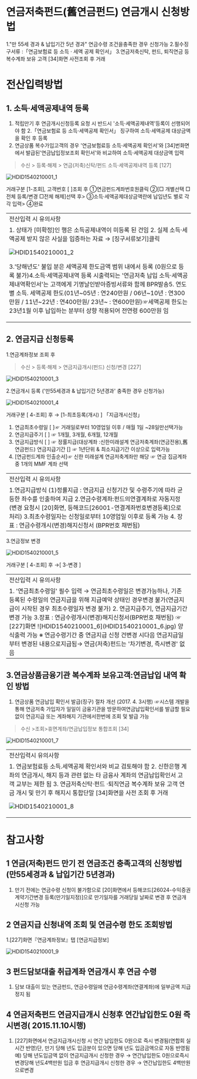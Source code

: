 # 연금저축펀드(舊연금펀드) 연금개시 신청방법
1."만 55세 경과 & 납입기간 5년 경과" 연금수령 조건을충족한 경우 신청가능
2.필수징구서류 :「연금보험료 등 소득 · 세액
공제 확인서」
3.연금저축신탁, 펀드, 퇴직연금 등 복수계좌 보유 고객 [34]화면 사전조회 후 거래
# 전산입력방법
## 1. 소득·세액공제내역 등록
1. 적립만기 후 연금개시신청등록 요청 시 반드시 '소득·세액공제내역'등록이 선행되어야 함
2.「연금보험료 등 소득·세액공제 확인서」
징구하여 소득·세액공제 대상금액을 확인 후 등록
3. 연금상품 복수가입고객의 경우 '연금보험료등 소득·세액공제 확인서'와 [34]번화면에서 발급된'연금납입정보조회 확인서'와 비교하여 소득·세액공제 대상금액 입력
> 수신 > 등록·해제 > 연금(저축)신탁/펀드 소득·세액공제내역 등록 [127]

![HDID1540210001_1](HDID1540210001_1.jpg)

거래구분 [1-조회], 고객번호 [ ]조회 후
①연금펀드계좌번호원클릭
②[□ 개별선택 □전체 등록/변경 □전체 해제]선택 후>
③소득·세액공제대상금액란에 납입년도 별로 각각 입력>
④완료

<table><tbody><tr>
<td>
전산입력 시 유의사항</td></tr><tr>
<td>1. 상태가 [미확정]인 행은 소득공제내역이 미등록 된 건임
2. 실제 소득·세액공제 받지 않은 사실을 입증하는 자료 → [징구서류보기]클릭

![HDID1540210001_2](HDID1540210001_2.jpg)

3.'당해년도' 불입 분은 세액공제 한도금액 범위 내에서 등록 (0원으로 등록 불가)4.소득·세액공제내역 등록 시출력되는 '연금저축 납입 소득·세액공제내역확인서'는 고객에게 기명날인받아증빙서류와 함께 BPR발송5. 연도별 소득. 세액공제 한도(01년~05년 : 연240만원 / 06년~10년 : 연300만원 / 11년~22년 : 연400만원/ 23년~ : 연600만원)☞세액공제 한도는23년1월 이후 납입하는 분부터 상향 적용되어 전연령 600만원 임</td></tr></tbody>
</table>


## 2. 연금지급 신청등록
1.연금계좌정보 조회 후
> 수신 > 등록·해제 > 연금지급개시(펀드) 신청/변경 [227]

![HDID1540210001_3](HDID1540210001_3.jpg)

2.연금개시 등록
('만55세경과 & 납입기간 5년경과' 충족한 경우 신청가능)

![HDID1540210001_4](HDID1540210001_4.jpg)

거래구분 [ 4-조회] 후 → [1-최초등록(개시) ]
「지급개시신청」
1. 연금최초수령일 [ ]☞ 거래일로부터 10영업일 이후 / 매월 1일 ~28일만선택가능
2. 연금지급주기 [ ] ☞ 1개월, 3개월, 6개월, 12개월
3. 연금지급방식 [ ] ☞ 정률지급(대상계좌 :신한미래설계 연금저축계좌(연금전용),舊연금펀드)
연금지급기간 [] ☞ 1년단위 & 최소지급기간 이상으로 입력가능
4. [연금펀드계좌 인출순서]☞ 신한 미래설계 연금저축계좌만 해당
☞ 연금
집금계좌 중 1개의 MMF 계좌 선택

<table><tbody><tr>
<td>
전산입력 시 유의사항</td></tr><tr>
<td>1.연금지급방식
(1)정률지급 : 연금지급 신청기간 및 수령주기에 따라 균등한 좌수를 인출하여 지급
2.연금수령계좌:펀드의연결계좌로 자동지정(변경 요청시 [20]화면, 등해코드[26001-연결계좌번호변경등록]으로 처리)
3.최초수령일자는 신청일로부터 10영업일 이후로 등록 가능
4. 장표 : 연금수령개시(변경)해지신청서 (BPR번호 채번됨)</td></tr></tbody>
</table>


3.연금정보 변경

![HDID1540210001_5](HDID1540210001_5.jpg)

거래구분 [ 4-조회] 후 →[ 3-변경 ]

<table><tbody><tr>
<td>
전산입력 시 유의사항</td></tr><tr>
<td>1. '연금최초수령일' 필수 입력
→ 연금최초수령일은 변경가능하나, 기존 등록된 수령일의 연금지급을 위해 지급예약 상태인 경우변경 불가(연금지급이 시작된 경우 최초수령일자 변경 불가)
2. 연금지급주기, 연금지급기간 변경 가능
3.장표 : 연금수령개시(변경)해지신청서(BPR번호 채번됨)
☞ [227]화면
![HDID1540210001_6](HDID1540210001_6.jpg)
양식출력 가능
※ 연금수령기간 중 연금지급 신청 건변경 시다음 연금지급일부터 변경된 내용으로지급됨→ 연금(저축)펀드는 '차기변경, 즉시변경' 없음</td></tr></tbody>
</table>


## 3.연금상품금융기관 복수계좌 보유고객:연금납입 내역 확인 방법
1. 연금상품 연금납입 확인서 발급(징구) 절차 개선 (2017. 4. 3시행)
☞시스템 개발을 통해 연금저축 가입자가 일일이 금융기관을 방문하여연금납입확인서를 발급할 필요없이 연금지급 또는 계좌해지 기관에서한번에 조회 및 발급 가능
> 수신 >조회>휴면계좌/연금납입정보 통합조회 [34]

![HDID1540210001_7](HDID1540210001_7.jpg)


<table><tbody><tr>
<td>
전산입력시 유의사항</td></tr><tr>
<td>1. 연금보험료등 소득.세액공제 확인서와 비교 검토해야 함
2. 신한은행 계좌의 연금개시, 해지 등과 관련 없는 타 금융사 계좌의 연금납입확인서 고객 교부는 제한 됨
3. 연금저축신탁·펀드 ·퇴직연금 복수계좌 보유 고객
연금 개시 및 만기 후 해지시 통합단말 [34]화면을 사전 조회 후 거래

![HDID1540210001_8](HDID1540210001_8.jpg)
</td></tr></tbody>
</table>


# 참고사항
## 1 연금(저축)펀드 만기 전 연금조건 충족고객의 신청방법 (만55세경과 & 납입기간 5년경과)
1. 만기 전에는 연금수령 신청이 불가함으로 [20]화면에서 등해코드[26024-수익증권 계약기간변경 등록(만기일지정)]으로 만기일자를 거래당일 날짜로 변경 후
연금개시신청 가능
## 2 연금지급 신청내역 조회 및 연금수령 한도 조회방법
1.[227]화면『연금계좌정보』탭 [연금지급정보]

![HDID1540210001_9](HDID1540210001_9.jpg)

## 3 펀드담보대출 취급계좌 연금개시 후 연금 수령
1. 담보 대출이 있는 연금펀드, 연금수령일에 연금수령계좌(연결계좌)에 일부금액 지급정지 됨
## 4 연금저축펀드 연금지급개시 신청후 연간납입한도 0원 즉시변경( 2015.11.10시행)
1. [227]화면에서 연금지급개시신청 시 연간 납입한도 0원으로 즉시 변경됨(연합회 실시간 반영)단, 만기 당해 년도 입금분이 있으면 당해 년도 입금금액으로 자동 반영됨예) 당해 년도입금액 없이 연금지급개시 신청한 경우 → 연간납입한도 0원으로즉시변경당해 년도4백만원 입금 후 연금지급개시 신청한 경우 → 연간납입한도 4백만원으로변경
